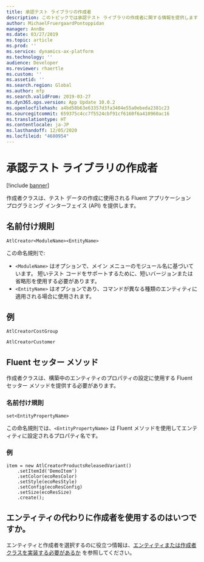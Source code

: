 ```yaml
---
title: 承認テスト ライブラリの作成者
description: このトピックでは承認テスト ライブラリの作成者に関する情報を提供します。
author: MichaelFruergaardPontoppidan
manager: AnnBe
ms.date: 03/27/2019
ms.topic: article
ms.prod: ''
ms.service: dynamics-ax-platform
ms.technology: ''
audience: Developer
ms.reviewer: rhaertle
ms.custom: ''
ms.assetid: ''
ms.search.region: Global
ms.author: mfp
ms.search.validFrom: 2019-03-27
ms.dyn365.ops.version: App Update 10.0.2
ms.openlocfilehash: a4bd58b63e63357d3fa3404e55a0ebeda2381c23
ms.sourcegitcommit: 659375c4cc7f5524cbf91cf6160f6a410960ac16
ms.translationtype: HT
ms.contentlocale: ja-JP
ms.lasthandoff: 12/05/2020
ms.locfileid: "4680954"
---
```

# <a name="creators-in-the-acceptance-test-library"></a>承認テスト ライブラリの作成者

[!include [banner](../includes/banner.md)]

作成者クラスは、テスト データの作成に使用される Fluent アプリケーション プログラミング インターフェイス (API) を提供します。

## <a name="naming-convention"></a>名前付け規則

`AtlCreator<ModuleName><EntityName>`

この命名規則で:

+ `<ModuleName>` はオプションで、メイン メニューのモジュール名に基づいています。 短いテスト コードをサポートするために、短いバージョンまたは省略形を使用する必要があります。
+ `<EntityName>` はオプションであり、コマンドが異なる種類のエンティティに適用される場合に使用されます。

## <a name="examples"></a>例

```xpp
AtlCreatorCostGroup

AtlCreatorCustomer
```

## <a name="fluent-setter-methods"></a>Fluent セッター メソッド

作成者クラスは、構築中のエンティティのプロパティの設定に使用する Fluent セッター メソッドを提供する必要があります。

### <a name="naming-convention"></a>名前付け規則

`set<EntityPropertyName>`

この命名規則では、`<EntityPropertyName>` は Fluent メソッドを使用してエンティティに設定されるプロパティ名です。

### <a name="example"></a>例

```xpp
item = new AtlCreatorProductsReleasedVariant()
    .setItemId('DemoItem')
    .setColor(ecoResColor)
    .setStyle(ecoResStyle)
    .setConfig(ecoResConfig)
    .setSize(ecoResSize)
    .create();
```

## <a name="when-should-creators-be-used-instead-of-entities"></a>エンティティの代わりに作成者を使用するのはいつですか。

エンティティと作成者を選択するのに役立つ情報は、[エンティティまたは作成者クラスを実装する必要があるか](atl-faq.md#should-i-implement-an-entity-or-a-creator-class) を参照してください。
